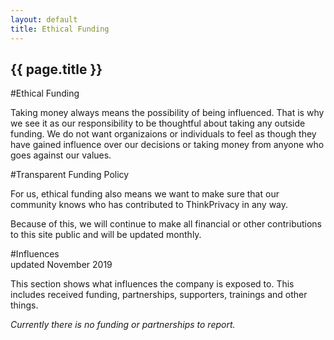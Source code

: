 ```yaml
---
layout: default
title: Ethical Funding
---
```

<h2>{{ page.title }}</h2>

#Ethical Funding

Taking money always means the possibility of being influenced. That is why we see it as our responsibility to be thoughtful about taking any outside funding. We do not want organizaions or individuals to feel as though they have gained influence over our decisions or taking money from anyone who goes against our values.

#Transparent Funding Policy

For us, ethical funding also means we want to make sure that our community knows who has contributed to ThinkPrivacy in any way.

Because of this, we will continue to make all financial or other contributions to this site public and will be updated monthly.

#Influences  
updated November 2019

This section shows what influences the company is exposed to. This includes received funding, partnerships, supporters, trainings and other things.

*Currently there is no funding or partnerships to report.*